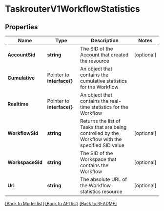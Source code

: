 # TaskrouterV1WorkflowStatistics

## Properties

Name | Type | Description | Notes
------------ | ------------- | ------------- | -------------
**AccountSid** | **string** | The SID of the Account that created the resource |[optional] 
**Cumulative** | Pointer to **interface{}** | An object that contains the cumulative statistics for the Workflow |
**Realtime** | Pointer to **interface{}** | An object that contains the real-time statistics for the Workflow |
**WorkflowSid** | **string** | Returns the list of Tasks that are being controlled by the Workflow with the specified SID value |[optional] 
**WorkspaceSid** | **string** | The SID of the Workspace that contains the Workflow |[optional] 
**Url** | **string** | The absolute URL of the Workflow statistics resource |[optional] 

[[Back to Model list]](../README.md#documentation-for-models) [[Back to API list]](../README.md#documentation-for-api-endpoints) [[Back to README]](../README.md)


